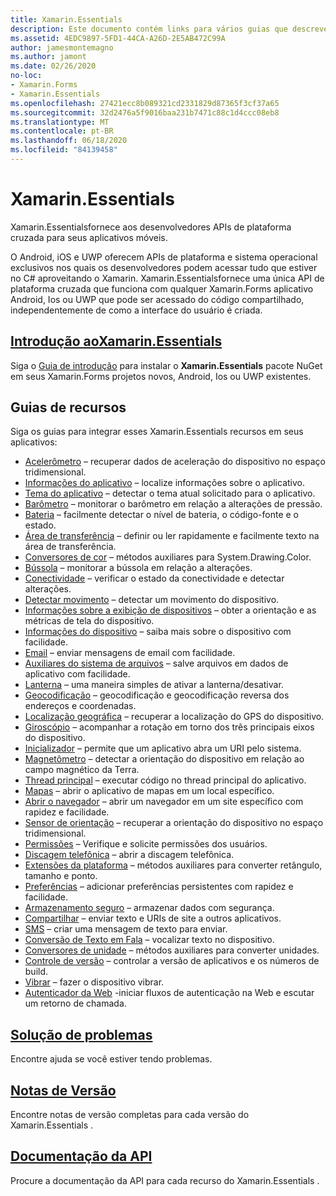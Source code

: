 ```yaml
---
title: Xamarin.Essentials
description: Este documento contém links para vários guias que descrevem Xamarin.Essentials , que fornece aos desenvolvedores APIs de plataforma cruzada para seus aplicativos móveis.
ms.assetid: 4EDC9897-5FD1-44CA-A26D-2E5AB472C99A
author: jamesmontemagno
ms.author: jamont
ms.date: 02/26/2020
no-loc:
- Xamarin.Forms
- Xamarin.Essentials
ms.openlocfilehash: 27421ecc8b089321cd2331829d87365f3cf37a65
ms.sourcegitcommit: 32d2476a5f9016baa231b7471c88c1d4ccc08eb8
ms.translationtype: MT
ms.contentlocale: pt-BR
ms.lasthandoff: 06/18/2020
ms.locfileid: "84139458"
---
```

# Xamarin.Essentials

Xamarin.Essentialsfornece aos desenvolvedores APIs de plataforma cruzada para seus aplicativos móveis.

O Android, iOS e UWP oferecem APIs de plataforma e sistema operacional exclusivos nos quais os desenvolvedores podem acessar tudo que estiver no C# aproveitando o Xamarin. Xamarin.Essentialsfornece uma única API de plataforma cruzada que funciona com qualquer Xamarin.Forms aplicativo Android, Ios ou UWP que pode ser acessado do código compartilhado, independentemente de como a interface do usuário é criada.

## <a name="get-started-with-xamarinessentialsget-startedmdcontextxamarinxamarin-forms"></a>[Introdução aoXamarin.Essentials](get-started.md?context=xamarin/xamarin-forms)

Siga o [Guia de introdução](get-started.md) para instalar o **Xamarin.Essentials** pacote NuGet em seus Xamarin.Forms projetos novos, Android, Ios ou UWP existentes.

## <a name="feature-guides"></a>Guias de recursos

Siga os guias para integrar esses Xamarin.Essentials recursos em seus aplicativos:

* [Acelerômetro](accelerometer.md?context=xamarin/xamarin-forms) – recuperar dados de aceleração do dispositivo no espaço tridimensional.
* [Informações do aplicativo](app-information.md?context=xamarin/xamarin-forms) – localize informações sobre o aplicativo.
* [Tema do aplicativo](app-theme.md?context=xamarin/xamarin-forms) – detectar o tema atual solicitado para o aplicativo.
* [Barômetro](barometer.md?context=xamarin/xamarin-forms) – monitorar o barômetro em relação a alterações de pressão.
* [Bateria](battery.md?context=xamarin/xamarin-forms) – facilmente detectar o nível de bateria, o código-fonte e o estado.
* [Área de transferência](clipboard.md?context=xamarin/xamarin-forms) – definir ou ler rapidamente e facilmente texto na área de transferência.
* [Conversores de cor](color-converters.md?context=xamarin/xamarin-forms) – métodos auxiliares para System.Drawing.Color.
* [Bússola](compass.md?context=xamarin/xamarin-forms) – monitorar a bússola em relação a alterações.
* [Conectividade](connectivity.md?context=xamarin/xamarin-forms) – verificar o estado da conectividade e detectar alterações.
* [Detectar movimento](detect-shake.md?context=xamarin/xamarin-forms) – detectar um movimento do dispositivo.
* [Informações sobre a exibição de dispositivos](device-display.md?context=xamarin/xamarin-forms) – obter a orientação e as métricas de tela do dispositivo.
* [Informações do dispositivo](device-information.md?context=xamarin/xamarin-forms) – saiba mais sobre o dispositivo com facilidade.
* [Email](email.md?context=xamarin/xamarin-forms) – enviar mensagens de email com facilidade.
* [Auxiliares do sistema de arquivos](file-system-helpers.md?context=xamarin/xamarin-forms) – salve arquivos em dados de aplicativo com facilidade.
* [Lanterna](flashlight.md?context=xamarin/xamarin-forms) – uma maneira simples de ativar a lanterna/desativar.
* [Geocodificação](geocoding.md?context=xamarin/xamarin-forms) – geocodificação e geocodificação reversa dos endereços e coordenadas.
* [Localização geográfica](geolocation.md?context=xamarin/xamarin-forms) – recuperar a localização do GPS do dispositivo.
* [Giroscópio](gyroscope.md?context=xamarin/xamarin-forms) – acompanhar a rotação em torno dos três principais eixos do dispositivo.
* [Inicializador](launcher.md?context=xamarin/xamarin-forms) – permite que um aplicativo abra um URI pelo sistema.
* [Magnetômetro](magnetometer.md?context=xamarin/xamarin-forms) – detectar a orientação do dispositivo em relação ao campo magnético da Terra.
* [Thread principal](main-thread.md?content=xamarin/xamarin-forms) – executar código no thread principal do aplicativo.
* [Mapas](maps.md?content=xamarin/xamarin-forms) – abrir o aplicativo de mapas em um local específico.
* [Abrir o navegador](open-browser.md?context=xamarin/xamarin-forms) – abrir um navegador em um site específico com rapidez e facilidade.
* [Sensor de orientação](orientation-sensor.md?context=xamarin/xamarin-forms) – recuperar a orientação do dispositivo no espaço tridimensional.
* [Permissões](permissions.md?context=xamarin/xamarin-forms) – Verifique e solicite permissões dos usuários.
* [Discagem telefônica](phone-dialer.md?context=xamarin/xamarin-forms) – abrir a discagem telefônica.
* [Extensões da plataforma](platform-extensions.md?context=xamarin/xamarin-forms) – métodos auxiliares para converter retângulo, tamanho e ponto.
* [Preferências](preferences.md?context=xamarin/xamarin-forms) – adicionar preferências persistentes com rapidez e facilidade.
* [Armazenamento seguro](secure-storage.md?context=xamarin/xamarin-forms) – armazenar dados com segurança.
* [Compartilhar](share.md?context=xamarin/xamarin-forms) – enviar texto e URIs de site a outros aplicativos.
* [SMS](sms.md?context=xamarin/xamarin-forms) – criar uma mensagem de texto para enviar.
* [Conversão de Texto em Fala](text-to-speech.md?context=xamarin/xamarin-forms) – vocalizar texto no dispositivo.
* [Conversores de unidade](unit-converters.md?context=xamarin/xamarin-forms) – métodos auxiliares para converter unidades.
* [Controle de versão](version-tracking.md?context=xamarin/xamarin-forms) – controlar a versão de aplicativos e os números de build.
* [Vibrar](vibrate.md?context=xamarin/xamarin-forms) – fazer o dispositivo vibrar.
* [Autenticador da Web](web-authenticator.md?context=xamarin/xamarin-forms) -iniciar fluxos de autenticação na Web e escutar um retorno de chamada.

## <a name="troubleshooting"></a>[Solução de problemas](troubleshooting.md?context=xamarin/xamarin-forms)

Encontre ajuda se você estiver tendo problemas.

## <a name="release-notes"></a>[Notas de Versão](https://docs.microsoft.com/xamarin/essentials/release-notes/)

Encontre notas de versão completas para cada versão do Xamarin.Essentials .

## <a name="api-documentation"></a>[Documentação da API](xref:Xamarin.Essentials)

Procure a documentação da API para cada recurso do Xamarin.Essentials .
